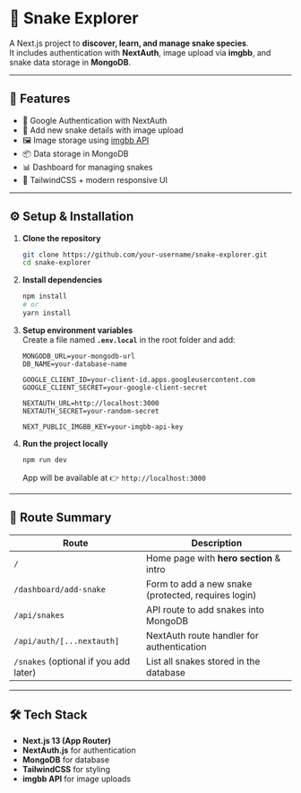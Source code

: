 # 🐍 Snake Explorer

A Next.js project to **discover, learn, and manage snake species**.  
It includes authentication with **NextAuth**, image upload via **imgbb**, and snake data storage in **MongoDB**.  

---

## 🚀 Features
- 🔐 Google Authentication with NextAuth  
- 📝 Add new snake details with image upload  
- 🖼️ Image storage using [imgbb API](https://api.imgbb.com/)  
- 📦 Data storage in MongoDB  
- 📊 Dashboard for managing snakes  
- 🎨 TailwindCSS + modern responsive UI  

---

## ⚙️ Setup & Installation

1. **Clone the repository**
   ```bash
   git clone https://github.com/your-username/snake-explorer.git
   cd snake-explorer
   ```

2. **Install dependencies**
   ```bash
   npm install
   # or
   yarn install
   ```

3. **Setup environment variables**  
   Create a file named **`.env.local`** in the root folder and add:
   ```env
   MONGODB_URL=your-mongodb-url
   DB_NAME=your-database-name

   GOOGLE_CLIENT_ID=your-client-id.apps.googleusercontent.com
   GOOGLE_CLIENT_SECRET=your-google-client-secret

   NEXTAUTH_URL=http://localhost:3000
   NEXTAUTH_SECRET=your-random-secret

   NEXT_PUBLIC_IMGBB_KEY=your-imgbb-api-key
   ```

4. **Run the project locally**
   ```bash
   npm run dev
   ```

   App will be available at 👉 `http://localhost:3000`

---

## 📍 Route Summary

| Route | Description |
|-------|-------------|
| `/` | Home page with **hero section** & intro |
| `/dashboard/add-snake` | Form to add a new snake (protected, requires login) |
| `/api/snakes` | API route to add snakes into MongoDB |
| `/api/auth/[...nextauth]` | NextAuth route handler for authentication |
| `/snakes` (optional if you add later) | List all snakes stored in the database |

---

## 🛠️ Tech Stack
- **Next.js 13 (App Router)**
- **NextAuth.js** for authentication  
- **MongoDB** for database  
- **TailwindCSS** for styling  
- **imgbb API** for image uploads  
